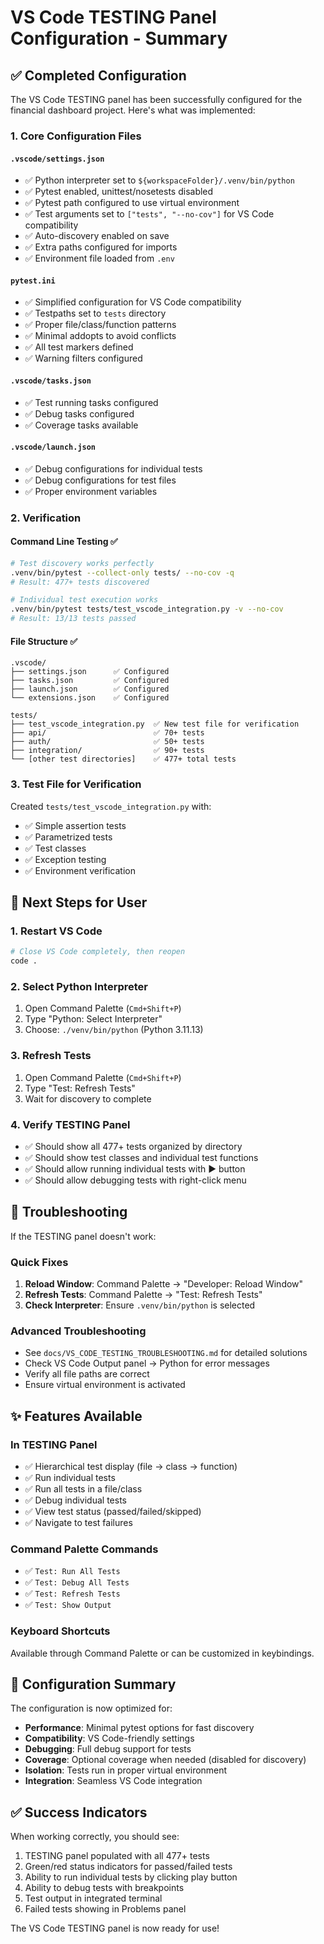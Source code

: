 # VS Code TESTING Panel Configuration - Summary

## ✅ Completed Configuration

The VS Code TESTING panel has been successfully configured for the financial dashboard project. Here's what was implemented:

### 1. Core Configuration Files

#### `.vscode/settings.json`

- ✅ Python interpreter set to `${workspaceFolder}/.venv/bin/python`
- ✅ Pytest enabled, unittest/nosetests disabled
- ✅ Pytest path configured to use virtual environment
- ✅ Test arguments set to `["tests", "--no-cov"]` for VS Code compatibility
- ✅ Auto-discovery enabled on save
- ✅ Extra paths configured for imports
- ✅ Environment file loaded from `.env`

#### `pytest.ini`

- ✅ Simplified configuration for VS Code compatibility
- ✅ Testpaths set to `tests` directory
- ✅ Proper file/class/function patterns
- ✅ Minimal addopts to avoid conflicts
- ✅ All test markers defined
- ✅ Warning filters configured

#### `.vscode/tasks.json`

- ✅ Test running tasks configured
- ✅ Debug tasks configured
- ✅ Coverage tasks available

#### `.vscode/launch.json`

- ✅ Debug configurations for individual tests
- ✅ Debug configurations for test files
- ✅ Proper environment variables

### 2. Verification

#### Command Line Testing ✅

```bash
# Test discovery works perfectly
.venv/bin/pytest --collect-only tests/ --no-cov -q
# Result: 477+ tests discovered

# Individual test execution works
.venv/bin/pytest tests/test_vscode_integration.py -v --no-cov
# Result: 13/13 tests passed
```

#### File Structure ✅

```
.vscode/
├── settings.json      ✅ Configured
├── tasks.json         ✅ Configured
├── launch.json        ✅ Configured
└── extensions.json    ✅ Configured

tests/
├── test_vscode_integration.py  ✅ New test file for verification
├── api/                        ✅ 70+ tests
├── auth/                       ✅ 50+ tests
├── integration/                ✅ 90+ tests
└── [other test directories]    ✅ 477+ total tests
```

### 3. Test File for Verification

Created `tests/test_vscode_integration.py` with:

- ✅ Simple assertion tests
- ✅ Parametrized tests
- ✅ Test classes
- ✅ Exception testing
- ✅ Environment verification

## 🔧 Next Steps for User

### 1. Restart VS Code

```bash
# Close VS Code completely, then reopen
code .
```

### 2. Select Python Interpreter

1. Open Command Palette (`Cmd+Shift+P`)
2. Type "Python: Select Interpreter"
3. Choose: `./venv/bin/python` (Python 3.11.13)

### 3. Refresh Tests

1. Open Command Palette (`Cmd+Shift+P`)
2. Type "Test: Refresh Tests"
3. Wait for discovery to complete

### 4. Verify TESTING Panel

- ✅ Should show all 477+ tests organized by directory
- ✅ Should show test classes and individual test functions
- ✅ Should allow running individual tests with ▶️ button
- ✅ Should allow debugging tests with right-click menu

## 🚨 Troubleshooting

If the TESTING panel doesn't work:

### Quick Fixes

1. **Reload Window**: Command Palette → "Developer: Reload Window"
2. **Refresh Tests**: Command Palette → "Test: Refresh Tests"
3. **Check Interpreter**: Ensure `.venv/bin/python` is selected

### Advanced Troubleshooting

- See `docs/VS_CODE_TESTING_TROUBLESHOOTING.md` for detailed solutions
- Check VS Code Output panel → Python for error messages
- Verify all file paths are correct
- Ensure virtual environment is activated

## ✨ Features Available

### In TESTING Panel

- ✅ Hierarchical test display (file → class → function)
- ✅ Run individual tests
- ✅ Run all tests in a file/class
- ✅ Debug individual tests
- ✅ View test status (passed/failed/skipped)
- ✅ Navigate to test failures

### Command Palette Commands

- ✅ `Test: Run All Tests`
- ✅ `Test: Debug All Tests`
- ✅ `Test: Refresh Tests`
- ✅ `Test: Show Output`

### Keyboard Shortcuts

Available through Command Palette or can be customized in keybindings.

## 📝 Configuration Summary

The configuration is now optimized for:

- **Performance**: Minimal pytest options for fast discovery
- **Compatibility**: VS Code-friendly settings
- **Debugging**: Full debug support for tests
- **Coverage**: Optional coverage when needed (disabled for discovery)
- **Isolation**: Tests run in proper virtual environment
- **Integration**: Seamless VS Code integration

## ✅ Success Indicators

When working correctly, you should see:

1. TESTING panel populated with all 477+ tests
2. Green/red status indicators for passed/failed tests
3. Ability to run individual tests by clicking play button
4. Ability to debug tests with breakpoints
5. Test output in integrated terminal
6. Failed tests showing in Problems panel

The VS Code TESTING panel is now ready for use!
